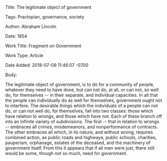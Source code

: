 Title:  The legitimate object of government

Tags:   Practopian, governance, society

Author: Abraham Lincoln

Date:   1854

Work Title: Fragment on Government

Work Type: Article

Date Added: 2018-07-09 11:46:07 -0700

Body: 

The legitimate object of government, is to do for a community of people, whatever they need to have done, but can not do, at all, or can not, so well do, for themselves -- in their separate, and individual capacities. In all that the people can individually do as well for themselves, government ought not to interfere. The desirable things which the individuals of a people can not do, or can not well do, for themselves, fall into two classes: those which have relation to wrongs, and those which have not. Each of these branch off into an infinite variety of subdivisions. The first -- that in relation to wrongs -- embraces all crimes, misdemeanors, and nonperformance of contracts. The other embraces all which, in its nature, and without wrong, requires combined action, as public roads and highways, public schools, charities, pauperism, orphanage, estates of the deceased, and the machinery of government itself. From this it appears that if all men were just, there still would be some, though not so much, need for government.

